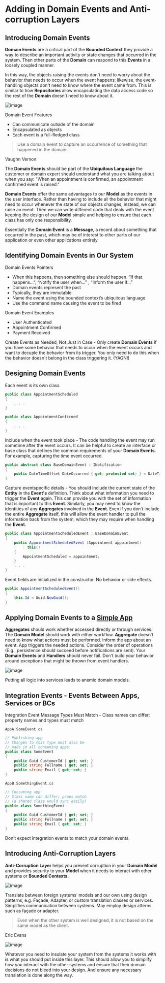 # Adding in Domain Events and Anti-corruption Layers

## Introducing Domain Events

**Domain Events** are a critical part of the **Bounded Context** they provide a way to describe an important activity or state changes that occurred in the system. Then other parts of the **Domain** can respond to this **Events** in a loosely coupled manner.

In this way, the objects raising the events don't need to worry about the behavior that needs to occur when the event happens; likewise, the event-handling objects don't need to know where the event came from. This is similar to how **Repositories** allow encapsulating the data access code so the rest of the **Domain** doesn't need to know about it.

![image](https://user-images.githubusercontent.com/34960418/213712183-2c9373a8-f3c3-4a9d-ae22-b0e1f9325d9e.png)

Domain Event Features
- Can communicate outside of the domain
- Encapsulated as objects
- Each event is a full-fledged class

> Use a domain event to capture an occurrence of something that happened in the domain.

Vaughn Vernon

The **Domain Events** should be part of the **Ubiquitous Language** the customer or domain expert should understand what you are talking about when you say: "When an appointment is confirmed, an appointment confirmed event is raised."

**Domain Events** offer the same advantages to our **Model** as the events in the user interface. Rather than having to include all the behavior that might need to occur whenever the state of our objects changes, instead, we can raise an event. Then we can write different code that deals with the event keeping the design of our **Model** simple and helping to ensure that each class has only one responsibility. 

Essentially the **Domain Event** is a **Message**, a record about something that occurred in the past, which may be of interest to other parts of our application or even other applications entirely.

## Identifying Domain Events in Our System

Domain Events Pointers

- When this happens, then something else should happen. “If that happens…”, “Notify the user when…” , “Inform the user if…”
- Domain events represent the past
- Typically, they are immutable
- Name the event using the bounded context’s ubiquitous language
- Use the command name causing the event to be fired

Domain Event Examples

- User Authenticated
- Appointment Confirmed
- Payment Received

Create Events as Needed, Not Just in Case - Only create **Domain Events** if you have some behavior that needs to occur when the event occurs and want to decuple the behavior from its trigger. You only need to do this when the behavior doesn't belong in the class triggering it. (YAGNI)


## Designing Domain Events

Each event is its own class

```csharp
public class AppointmentScheduled
{
    . . .
}

public class AppointmentConfirmed
{
    . . .
}
```

Include when the event took place - The code handling the event may run sometime after the event occurs. It can be helpful to create an interface or base class that defines the common requirements of your **Domain Events**. For example, capturing the time event occurred. 


```csharp
public abstract class BaseDomainEvent : INotification
{
    public DateTimeOffset DateOccurred { get; protected set; } = DateTimeOffset.UtcNow;
}
```

Capture eventspecific details - You should include the current state of the **Entity** in the **Event's** definition. Think about what information you need to trigger the **Event** again. This can provide you with the set of information that is important to this **Event**. Similarly, you may need to know the identities of any **Aggregates** involved in the **Event**. Even if you don't include the entire **Aggregate** itself, this will allow the event handler to pull the information back from the system, which they may require when handling the **Event**.

```csharp
public class AppointmentScheduledEvent : BaseDomainEvent
{
    public AppointmentScheduledEvent (Appointment appointment) 
        : this()
    {
        AppointmentScheduled = appointment;
    }
    . . .
}
```

Event fields are initialized in the constructor. No behavior or side effects.

```csharp
public AppointmentScheduledEvent()
{
    this.Id = Guid.NewGuid();
}
```

## Applying Domain Events to a [Simple App](Domain%20Events)

**Aggregates** should work whether accessed directly or through services. The **Domain Model** should work with either workflow. **Aggregate** doesn’t need to know what actions must be performed. Inform the app about an event. App triggers the needed actions. Consider the order of operations (E.g., persistence should succeed before notifications are sent). Your **Domain Events** and **Handlers** should never fail. Don't build your behavior around exceptions that might be thrown from event handlers.

![image](https://user-images.githubusercontent.com/34960418/213749813-44f4b0fc-285a-40e2-a5d5-97a90b33ed4e.png)

Putting all logic into services leads to anemic domain models.


## Integration Events - Events Between Apps, Services or BCs

Integration Event Message Types Must Match - Class names can differ; property names and types must match

`AppA.SomeEvent.cs`

```csharp
// Publishing app
// Changes to this type must also be
// made in all consuming apps.
public class SomeEvent
{
    public Guid CustomerId { get; set; }
    public string Fullname { get; set; }
    public string Email { get; set; }
}
```

`AppB.SomethingEvent.cs`

```csharp
// Consuming app
// Class name can differ; props match
// (a shared class would sync easily)
public class SomethingEvent
{
    public Guid CustomerId { get; set; }
    public string Fullname { get; set; }
    public string Email { get; set; }
}
```

Don’t expect integration events to match your domain events.


## Introducing Anti-Corruption Layers

**Anti-Corruption Layer** helps you prevent corruption in your **Domain Model** and provides security to your **Model** when it needs to interact with other systems or **Bounded Contexts**.

![image](https://user-images.githubusercontent.com/34960418/213866396-1f079b11-2a67-4de1-a7c6-ae80cb3ee030.png)

Translate between foreign systems’ models and our own using design patterns, e.g. Façade, Adapter, or custom translation classes or services. Simplifies communication between systems. May employ design atterns such as façade or adapter.

> Even when the other system is well designed, it is not based on the same model as the client.

Eric Evans

![image](https://user-images.githubusercontent.com/34960418/213866658-82ea81b7-9249-4920-b71a-07d95b66ecd8.png)

Whatever you need to insulate your system from the systems it works with is what you should put inside this layer. This should allow you to simplify how you interact with the other systems and ensure that their domain decisions do not bleed into your design. And ensure any necessary translation is done along the way.
